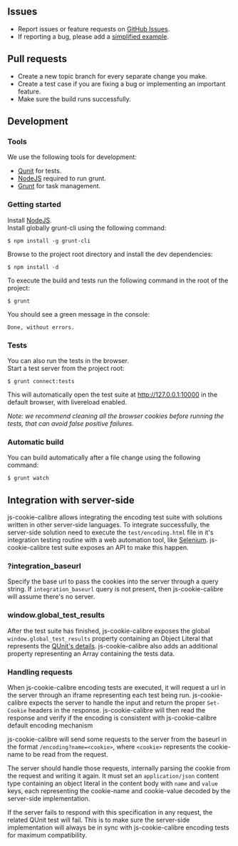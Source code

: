 ## Issues

- Report issues or feature requests on [GitHub Issues](https://github.com/pboling/js-cookie-calibre/issues).
- If reporting a bug, please add a [simplified example](http://sscce.org/).

## Pull requests
- Create a new topic branch for every separate change you make.
- Create a test case if you are fixing a bug or implementing an important feature.
- Make sure the build runs successfully.

## Development

### Tools
We use the following tools for development:

- [Qunit](http://qunitjs.com/) for tests.
- [NodeJS](http://nodejs.org/download/) required to run grunt.
- [Grunt](http://gruntjs.com/getting-started) for task management.

### Getting started 
Install [NodeJS](http://nodejs.org/).  
Install globally grunt-cli using the following command:

    $ npm install -g grunt-cli

Browse to the project root directory and install the dev dependencies:

    $ npm install -d

To execute the build and tests run the following command in the root of the project:

    $ grunt

You should see a green message in the console:

    Done, without errors.

### Tests
You can also run the tests in the browser.  
Start a test server from the project root:

    $ grunt connect:tests

This will automatically open the test suite at http://127.0.0.1:10000 in the default browser, with livereload enabled.

_Note: we recommend cleaning all the browser cookies before running the tests, that can avoid false positive failures._

### Automatic build
You can build automatically after a file change using the following command:

    $ grunt watch

## Integration with server-side

js-cookie-calibre allows integrating the encoding test suite with solutions written in other server-side languages. To integrate successfully, the server-side solution need to execute the `test/encoding.html` file in it's integration testing routine with a web automation tool, like [Selenium](http://www.seleniumhq.org/). js-cookie-calibre test suite exposes an API to make this happen.

### ?integration_baseurl

Specify the base url to pass the cookies into the server through a query string. If `integration_baseurl` query is not present, then js-cookie-calibre will assume there's no server.

### window.global_test_results

After the test suite has finished, js-cookie-calibre exposes the global `window.global_test_results` property containing an Object Literal that represents the [QUnit's details](http://api.qunitjs.com/QUnit.done/). js-cookie-calibre also adds an additional property representing an Array containing the tests data.

### Handling requests

When js-cookie-calibre encoding tests are executed, it will request a url in the server through an iframe representing each test being run. js-cookie-calibre expects the server to handle the input and return the proper `Set-Cookie` headers in the response. js-cookie-calibre will then read the response and verify if the encoding is consistent with js-cookie-calibre default encoding mechanism

js-cookie-calibre will send some requests to the server from the baseurl in the format `/encoding?name=<cookie>`, where `<cookie>` represents the cookie-name to be read from the request.

The server should handle those requests, internally parsing the cookie from the request and writing it again. It must set an `application/json` content type containing an object literal in the content body with `name` and `value` keys, each representing the cookie-name and cookie-value decoded by the server-side implementation.

If the server fails to respond with this specification in any request, the related QUnit test will fail. This is to make sure the server-side implementation will always be in sync with js-cookie-calibre encoding tests for maximum compatibility.

